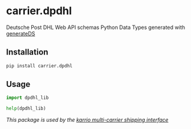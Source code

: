 # carrier.dpdhl

Deutsche Post DHL Web API schemas Python Data Types generated with [generateDS](http://www.davekuhlman.org/generateDS.html)

## Installation

```bash
pip install carrier.dpdhl
```

## Usage

```python
import dpdhl_lib

help(dpdhl_lib)
```

*This package is used by the [karrio multi-carrier shipping interface](https://github.com/karrioapi/karrio)*
